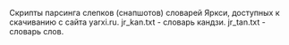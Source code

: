 
Скрипты парсинга слепков (снапшотов) словарей Яркси, доступных к скачиванию с сайта yarxi.ru.
jr_kan.txt - словарь кандзи.
jr_tan.txt - словарь слов.
